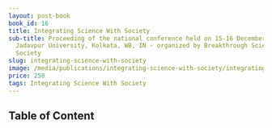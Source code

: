 ```yaml
---
layout: post-book
book_id: 16
title: Integrating Science With Society
sub-title: Proceeding of the national conference held on 15-16 December 2018 at
  Jadavpur University, Kolkata, WB, IN - organized by Breakthrough Science
  Society
slug: integrating-science-with-society
image: /media/publications/integrating-science-with-society/integrating-science-with-society-cover.jpg
price: 250
tags: Integrating Science With Society
---
```

## Table of Content
